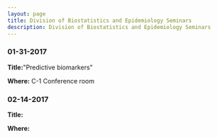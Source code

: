 ```yaml
---
layout: page
title: Division of Biostatistics and Epidemiology Seminars
description: Division of Biostatistics and Epidemiology Seminars
---
```

### 01-31-2017

**Title:**"Predictive biomarkers"

**Where:** C-1 Conference room  



### 02-14-2017

**Title:**

**Where:**
